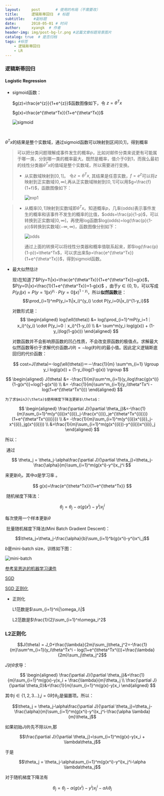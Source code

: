 ```yaml
---
layout:     post       # 使用的布局（不需要改）
title:      逻辑斯蒂回归  # 标题 
subtitle:    #副标题
date:       2018-05-01 # 时间
author:     xyangk  # 作者
header-img: img/post-bg-lr.png #这篇文章标题背景图片
catalog: true  # 是否归档
tags: #标签
    - 逻辑斯蒂回归
    - LR
---
```


### 逻辑斯蒂回归

#### Logistic Regression

- sigmoid函数：

  $g(z)=\frac{e^{z}}{1+e^{z}}$函数图像如下，令  $z=\theta^Tx$

  $g(x)=\frac{e^{\theta^Tx}}{1+e^{\theta^Tx}}$

  ![sigmoid](https://user-images.githubusercontent.com/9495054/53283635-5f901680-3784-11e9-8232-ef87da0f819b.png)

  ​

$\theta^Tx$的结果是整个实数域，通过sigmoid函数可以映射到区间[0,1]，得到概率

> 可以把分类问题理解成事件发生的概率$p$，比如对邮件分类来说更有可能属于哪一类，分到哪一类的概率最大。既然是概率，值介于0到1，而我么最初的线性分类器$\theta^Tx$的值域是整个实数域，所以需要进行变换。
>
> - 从实数域映射到$[0,1]$。 令$z=\theta^Tx$, 其结果是任意实数，$f=e^z$可以将$z$映射到正实数域$(0,\infty)$,再从正实数域映射到$[0,1]$可以用$g=\frac{f}{1+f}$，函数图像如下：
>
>   ![exp1](https://user-images.githubusercontent.com/9495054/53283652-7a628b00-3784-11e9-9125-651f0a48b183.png)

> - 从概率$[0,1]$映射到实数域即$\theta^Tx$。知道概率$p$，几率(odds)表示事件发生的概率和该事件不发生的概率的比值，$odds=\frac{p}{1-p}$，可以转换到正实数域$[0,\infty]$，再使用log函数$log(odds)=log(\frac{p}{1-p})$转换到实数域$(-\infty,\infty)$，函数图像分别如下：
>
>   ![odds](https://user-images.githubusercontent.com/9495054/53283655-864e4d00-3784-11e9-9600-000f297f3607.png)
>
>   通过上面的转换可以将线性分类器和概率值联系起来，即$log(\frac{p}{1-p})=\theta^Tx$，可以求出来$p=\frac{e^{\theta^Tx}}{1+e^{\theta^Tx}}$，得到sigmoid函数。 

- 最大似然估计

  现\在知道了$P(y=1\|x)=\frac{e^{\theta^Tx}}{1+e^{\theta^Tx}}=g(x)$，$P(y=0\|x)=\frac{1}{1+e^{\theta^Tx}}=1-g(x)$ ，由于$y\in\{0,1\}$，可以写成$P(y_i\|x)=P(y=1\|x)^{y_i} \cdot P(y=0\|x)^{1-y_i}$，所以**似然函数**是：$$\prod_{i=1}^mP(y_i=1\|x_i)^{y_i} \cdot P(y_i=0\|x_i)^{1-y_i}$$

  对数形式是：
  $$
  \begin{aligned}
  log(\ell(\theta)) &= log(\prod_{i=1}^mP(y_i=1｜x_i)^{y_i} \cdot P(y_i=0｜x_i)^{1-y_i}) \\
  &= \sum^m(y_i log(g(x)) + (1-y_i)log(1-g(x)))
  \end{aligned}
  $$

  对数函数并不会影响原函数的凹凸性质，不会改变原函数的极值点。求解最大似然函数等价于求解代价函数$J(\theta)=-log(\ell(\theta))$的最小值。因此定义逻辑斯底回归的代价函数：

  $$
  cost=J(\theta)=-log(\ell(\theta))＝－\frac{1}{m} \sum^m_{i=1} \lgroup y_i log(g(x)) + (1-y_i)log(1-g(x)) \rgroup
  $$


$$
\begin{aligned}
  J(\theta) &= -\frac{1}{m}\sum^m_{i=1}(y_ilog\frac{g(x^i)}{1-g(x^i)}+log(1-g(x^i)) \\
  &= -\frac{1}{m}\sum^m_{i=1}(y_i\theta^Tx^i - log(1+e^{\theta^Tx^i}))
  \end{aligned}
$$

  	为了求$minJ(\theta)​$使用梯度下降法更新$\theta​$：


$$
\begin{aligned}
\frac{\partial J}{\partial \theta_j}&=-\frac{1}{m}\sum_{i=1}^m(y^{(i)}x^{(i)}_j-\frac{x^{(i)}_je^{\theta^Tx^{(i)}}}{1+e^{\theta^Tx^{(i)}}}) \\
&= -\frac{1}{m}\sum_{i=1}^m(y^{(i)}x^{(i)}_j-x^{(i)}_jg(x^{(i)})) \\
&=\frac{1}{m}\sum_{i=1}^m(g(x^{(i)})-y^{(i)})x^{(i)}_j
\end{aligned}
$$

所以：

​		通过

$$
\theta_j = \theta_j-\alpha\frac{\partial J}{\partial \theta_j}=\theta_j-\frac{\alpha}{m}\sum_{i=1}^m(g(x^i)-y^i)x_j^i
$$

来更新$\theta_i$，其中$\alpha$是学习率 。

$$
g(x)=\frac{e^{\theta^Tx}}{1+e^{\theta^Tx}}
$$

​		随机梯度下降法：

$$\theta_j=\theta_j-\alpha(g(x^i)-y^i)x^i_j$$ 

每次使用一个样本更新$\theta$

​		批量随机梯度下降法(Mini Batch Gradient Descent)：

$$\theta_j=\theta_j-\frac{\alpha}{b}\sum_{i=1}^b(g(x^i)-y^i)x^i_j$$


$b$是mini-batch size，训练如下图：

![mini-batch](https://user-images.githubusercontent.com/9495054/53283663-949c6900-3784-11e9-9c49-5c3bbafe71a1.png)



[参考吴恩达的机器学习课件](http://www.holehouse.org/mlclass/06_Logistic_Regression.html)

[SGD](http://stats.stackexchange.com/questions/232056/how-could-stochastic-gradient-descent-save-time-comparing-to-standard-gradient-d/232058#232058)

[SGD 正则化](http://stats.stackexchange.com/questions/251982/stochastic-gradient-descent-for-regularized-logistic-regression)



- 正则化

  L1范数是$\sum_{i=1}^n\|\omega_i\|$

  L2范数是$\frac{1}{2}\sum_{i=1}^n\omega_i^2$

### L2正则化

$$J(\theta) = J_0+\frac{\lambda}{2m}\sum_j\theta_j^2=-\frac{1}{m}\sum^m_{i=1}(y_i\theta^Tx^i - log(1+e^{\theta^Tx^i}))+\frac{\lambda}{2m}\sum_j\theta_j^2$$

 $J$对$\theta$求导：

$$
\begin{aligned}
\frac{\partial J}{\partial \theta_j}&=\frac{1}{m}\sum_{i=1}^m(g(x)-y)x_i + \frac{\lambda}{m}\theta_j \\
\frac{\partial J}{\partial \theta_0}&=\frac{1}{m}\sum_{i=1}^m(g(x)-y)x_i 
\end{aligned}
$$

其中$j\in\{1,2,3...\}$,$j=0$时$\theta_0$是偏置项。所以：

$$\theta_j = \theta_j-\alpha\frac{\partial J}{\partial \theta_j}=\theta_j-\frac{\alpha}{m}\sum_{i=1}^m(g(x^i)-y^i)x_j^i-\frac{\alpha \lambda}{m}\theta_j$$ 

如果初始$J(\theta)$先不除以$m$,那

$$\frac{\partial J}{\partial \theta_j}=\sum_{i=1}^m(g(x)-y)x_i + \lambda\theta_j$$ 

于是

$$\theta_j = \theta_j-\alpha\sum_{i=1}^m(g(x^i)-y^i)x_j^i-\alpha \lambda\theta_j$$ 

对于随机梯度下降法有

$$\theta_j = \theta_j-\alpha(g(x^i)-y^i)x_j^i-\alpha \lambda\theta_j$$